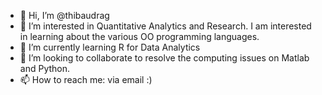 - 👋 Hi, I’m @thibaudrag
- 👀 I’m interested in Quantitative Analytics and Research. I am interested in learning about the various OO programming languages. 
- 🌱 I’m currently learning R for Data Analytics
- 💞️ I’m looking to collaborate to resolve the computing issues on Matlab and Python. 
- 📫 How to reach me: via email :)

<!---
thibaudrag/thibaudrag is a ✨ special ✨ repository because its `README.md` (this file) appears on your GitHub profile.
You can click the Preview link to take a look at your changes.
--->
